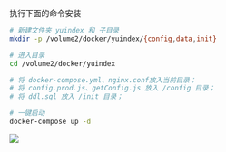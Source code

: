 执行下面的命令安装

```bash
# 新建文件夹 yuindex 和 子目录
mkdir -p /volume2/docker/yuindex/{config,data,init}

# 进入目录
cd /volume2/docker/yuindex

# 将 docker-compose.yml、nginx.conf放入当前目录；
# 将 config.prod.js、getConfig.js 放入 /config 目录；
# 将 ddl.sql 放入 /init 目录；

# 一键启动
docker-compose up -d
```

![](https://cdn.jsdelivr.net/gh/wbsu2003/images2022@main/picgo/2022/061/202207262031231.png)
